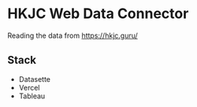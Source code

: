 # HKJC Web Data Connector

Reading the data from https://hkjc.guru/

## Stack
- Datasette
- Vercel
- Tableau